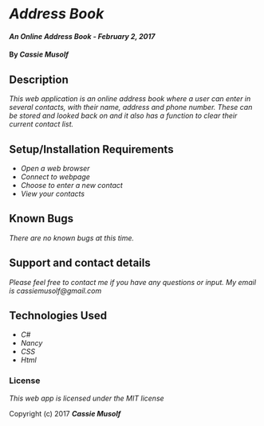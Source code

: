 # _Address Book_

#### _An Online Address Book - February 2, 2017_

#### By _**Cassie Musolf**_

## Description

_This web application is an online address book where a user can enter in several contacts, with their name, address and phone number. These can be stored and looked back on and it also has a function to clear their current contact list._

## Setup/Installation Requirements

* _Open a web browser_
* _Connect to webpage_
* _Choose to enter a new contact_
* _View your contacts_

## Known Bugs

_There are no known bugs at this time._

## Support and contact details

_Please feel free to contact me if you have any questions or input. My email is cassiemusolf@gmail.com_

## Technologies Used

* _C#_
* _Nancy_
* _CSS_
* _Html_

### License

*This web app is licensed under the MIT license*

Copyright (c) 2017 **_Cassie Musolf_**
